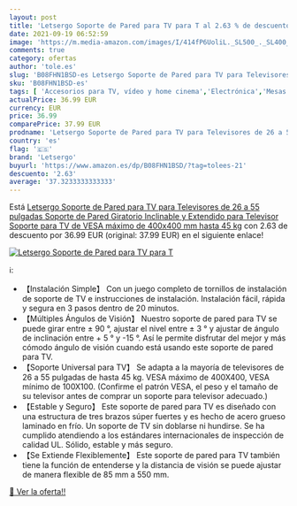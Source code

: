 ```yaml
---
layout: post
title: 'Letsergo Soporte de Pared para TV para T al 2.63 % de descuento'
date: 2021-09-19 06:52:59
image: 'https://m.media-amazon.com/images/I/414fP6UoliL._SL500_._SL400_.jpg'
comments: true
category: ofertas
author: 'tole.es'
slug: 'B08FHN1BSD-es Letsergo Soporte de Pared para TV para Televisores de 26 a...'
sku: 'B08FHN1BSD-es'
tags: [ 'Accesorios para TV, vídeo y home cinema','Electrónica','Mesas y soportes para TV','Soportes de pared y techo para TV','TV, vídeo y home cinema','letsergo','televisor', ]
actualPrice: 36.99 EUR
currency: EUR
price: 36.99
comparePrice: 37.99 EUR
prodname: 'Letsergo Soporte de Pared para TV para Televisores de 26 a 55 pulgadas  Soporte de Pared Giratorio Inclinable y Extendido para Televisor  Soporte para TV de VESA máximo de 400x400 mm  hasta 45 kg'
country: 'es'
flag: '🇪🇸'
brand: 'Letsergo'
buyurl: 'https://www.amazon.es/dp/B08FHN1BSD/?tag=tolees-21'
descuento: '2.63'
average: '37.3233333333333'
---
```


Está [Letsergo Soporte de Pared para TV para Televisores de 26 a 55 pulgadas  Soporte de Pared Giratorio Inclinable y Extendido para Televisor  Soporte para TV de VESA máximo de 400x400 mm  hasta 45 kg](https://www.amazon.es/dp/B08FHN1BSD/?tag=tolees-21) con 2.63 de descuento por 36.99 EUR (original: 37.99 EUR) en el siguiente enlace!

[![Letsergo Soporte de Pared para TV para T](https://m.media-amazon.com/images/I/414fP6UoliL._SL500_._SL400_.jpg)](https://www.amazon.es/dp/B08FHN1BSD/?tag=tolees-21)

ℹ️:

- 【Instalación Simple】 Con un juego completo de tornillos de instalación de soporte de TV e instrucciones de instalación. Instalación fácil, rápida y segura en 3 pasos dentro de 20 minutos.
- 【Múltiples Ángulos de Visión】 Nuestro soporte de pared para TV se puede girar entre ± 90 °, ajustar el nivel entre ± 3 ° y ajustar de ángulo de inclinación entre + 5 ° y -15 °. Así le permite disfrutar del mejor y más cómodo ángulo de visión cuando está usando este soporte de pared para TV.
- 【Soporte Universal para TV】 Se adapta a la mayoría de televisores de 26 a 55 pulgadas de hasta 45 kg. VESA máximo de 400X400, VESA mínimo de 100X100. (Confirme el patrón VESA, el peso y el tamaño de su televisor antes de comprar un soporte para televisor adecuado.)
- 【Estable y Seguro】 Este soporte de pared para TV es diseñado con una estructura de tres brazos súper fuertes y es hecho de acero grueso laminado en frío. Un soporte de TV sin doblarse ni hundirse. Se ha cumplido atendiendo a los estándares internacionales de inspección de calidad UL. Sólido, estable y más seguro.
- 【Se Extiende Flexiblemente】 Este soporte de pared para TV también tiene la función de entenderse y la distancia de visión se puede ajustar de manera flexible de 85 mm a 550 mm.

[🛒 Ver la oferta!!](https://www.amazon.es/dp/B08FHN1BSD/?tag=tolees-21)
